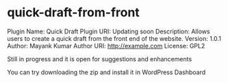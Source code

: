 # quick-draft-from-front

Plugin Name: Quick Draft
Plugin URI: Updating soon
Description: Allows users to create a quick draft from the front end of the website.
Version: 1.0.1
Author: Mayank Kumar
Author URI: http://example.com
License: GPL2

Still in progress and it is open for suggestions and enhancements


You can try downloading the zip and install it in WordPress Dashboard
